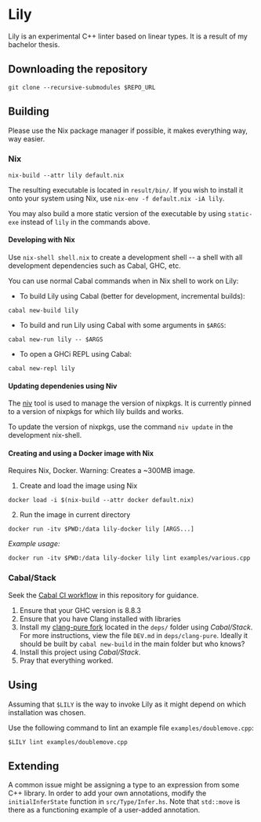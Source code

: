 # Lily

Lily is an experimental C++ linter
based on linear types.
It is a result of my bachelor thesis.

## Downloading the repository

```
git clone --recursive-submodules $REPO_URL
```

## Building

Please use the Nix package manager if possible,
it makes everything way, way easier.

### Nix

```
nix-build --attr lily default.nix
```

The resulting executable is located in `result/bin/`.
If you wish to install it onto your system using Nix,
use `nix-env -f default.nix -iA lily`.

You may also build a more static version of the executable by using `static-exe`
instead of `lily` in the commands above.

#### Developing with Nix

Use `nix-shell shell.nix` to create a development shell --
a shell with all development dependencies such as Cabal, GHC, etc.

You can use normal Cabal commands when in Nix shell
to work on Lily: 

* To build Lily using Cabal (better for development, incremental builds):
```
cabal new-build lily
```

* To build and run Lily using Cabal with some arguments in `$ARGS`:
```
cabal new-run lily -- $ARGS
```

* To open a GHCi REPL using Cabal:
```
cabal new-repl lily
```

#### Updating dependenies using Niv

The [niv](https://github.com/nmattia/niv) tool is used to
manage the version of nixpkgs. It is currently pinned
to a version of nixpkgs for which lily builds and works.

To update the version of nixpkgs, use the command `niv update`
in the development nix-shell.

#### Creating and using a Docker image with Nix

Requires Nix, Docker.
Warning: Creates a ~300MB image.

1. Create and load the image using Nix
```
docker load -i $(nix-build --attr docker default.nix)
```

2. Run the image in current directory
```
docker run -itv $PWD:/data lily-docker lily [ARGS...]
```

_Example usage:_
```
docker run -itv $PWD:/data lily-docker lily lint examples/various.cpp
```

### Cabal/Stack

Seek the [Cabal CI workflow](https://github.com/jiribenes/lily/blob/master/.github/workflows/cabal.yml) in this repository for guidance.

1) Ensure that your GHC version is 8.8.3
2) Ensure that you have Clang installed with libraries
3) Install my [clang-pure fork](https://github.com/jiribenes/clang-pure) located in the `deps/` folder using _Cabal/Stack_. For more instructions, view the file `DEV.md` in `deps/clang-pure`. Ideally it should be built by `cabal new-build` in the main folder but who knows?
4) Install this project using _Cabal/Stack_.
5) Pray that everything worked.

## Using

Assuming that `$LILY` is the way to invoke Lily
as it might depend on which installation was chosen.

Use the following command to lint an example file `examples/doublemove.cpp`:
```
$LILY lint examples/doublemove.cpp 
```

## Extending

A common issue might be assigning a type to an expression from some C++ library.
In order to add your own annotations, modify the `initialInferState` function in `src/Type/Infer.hs`.
Note that `std::move` is there as a functioning example of a user-added annotation.
